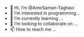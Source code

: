 - 👋 Hi, I’m @AmirSaman-Taghavi
- 👀 I’m interested in programming...
- 🌱 I’m currently learning ...
- 💞️ I’m looking to collaborate on ...
- 📫 How to reach me ...

<!---
AmirSaman-Taghavi/AmirSaman-Taghavi is a ✨ special ✨ repository because its `README.md` (this file) appears on your GitHub profile.
You can click the Preview link to take a look at your changes.
--->
